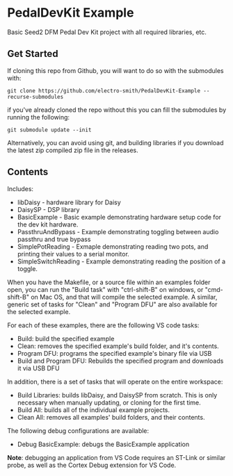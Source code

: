 # PedalDevKit Example

Basic Seed2 DFM Pedal Dev Kit project with all required libraries, etc.

## Get Started

If cloning this repo from Github, you will want to do so with the submodules with:

```console
git clone https://github.com/electro-smith/PedalDevKit-Example --recurse-submodules
```

if you've already cloned the repo without this you can fill the submodules by running the following:

```console
git submodule update --init
```

Alternatively, you can avoid using git, and building libraries if you download the latest zip compiled zip file in the releases.

## Contents

Includes:

* libDaisy - hardware library for Daisy
* DaisySP - DSP library
* BasicExample - Basic example demonstrating hardware setup code for the dev kit hardware.
* PassthruAndBypass - Example demonstrating toggling between audio passthru and true bypass
* SimplePotReading - Exmaple demonstrating reading two pots, and printing their values to a serial monitor.
* SimpleSwitchReading - Example demonstrating reading the position of a toggle.

When you have the Makefile, or a source file within an examples folder open, you can run the "Build task" with "ctrl-shift-B" on windows, or "cmd-shift-B" on Mac OS, and that will compile the selected example.
A similar, generic set of tasks for "Clean" and "Program DFU" are also available for the selected example.

For each of these examples, there are the following VS code tasks:

* Build: build the specified example
* Clean: removes the specified example's build folder, and it's contents.
* Program DFU: programs the specified example's binary file via USB
* Build and Program DFU: Rebuilds the specified program and downloads it via USB DFU

In addition, there is a set of tasks that will operate on the entire workspace:

* Build Libraries: builds libDaisy, and DaisySP from scratch. This is only necessary when manually updating, or cloning for the first time.
* Build All: builds all of the individual example projects.
* Clean All: removes all examples' build folders, and their contents.

The following debug configurations are available:

* Debug BasicExample: debugs the BasicExample application

**Note**: debugging an application from VS Code requires an ST-Link or similar probe, as well as the Cortex Debug extension for VS Code.
